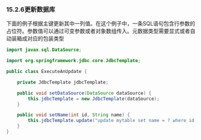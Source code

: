 ### 15.2.6**更新数据库**

下面的例子根据主键更新其中一列值。在这个例子中，一条SQL语句包含行参数的占位符。参数值可以通过可变参数或者对象数组传入。元数据类型需要显式或者自动装箱成对应的包装类型

```java
import javax.sql.DataSource;

import org.springframework.jdbc.core.JdbcTemplate;

public class ExecuteAnUpdate {

    private JdbcTemplate jdbcTemplate;

    public void setDataSource(DataSource dataSource) {
        this.jdbcTemplate = new JdbcTemplate(dataSource);
    }

    public void setName(int id, String name) {
        this.jdbcTemplate.update("update mytable set name = ? where id = ?", name, id);
    }
}
```



